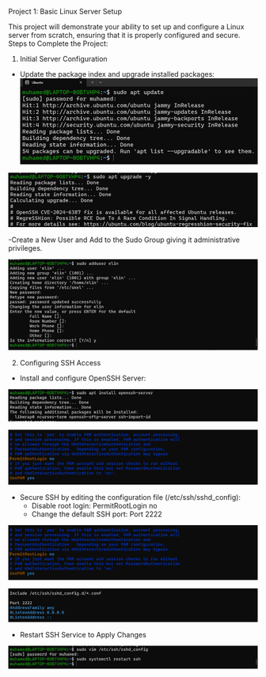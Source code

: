 Project 1: Basic Linux Server Setup

This project will demonstrate your ability to set up and configure a Linux server from scratch, ensuring that it is properly configured and secure. Steps to Complete the Project:

1.	Initial Server Configuration
   
   - Update the package index and upgrade installed packages: 
   ![Screenshot1](screenshots/1.png)

   ![Screenshot1](screenshots/Picture2.png)

   -Create a New User and Add to the Sudo Group giving it administrative
    privileges.

   ![Screenshot1](screenshots/Picture3.png)

2.	Configuring SSH Access 

   - Install and configure OpenSSH Server:

   ![Screenshot1](screenshots/Picture4.png)
     
   ![Screenshot1](screenshots/Picture5.png)
   

   - Secure SSH by editing the configuration file (/etc/ssh/sshd_config):
        - Disable root login: PermitRootLogin no
        - Change the default SSH port: Port 2222

   ![Screenshot1](screenshots/Picture5.png)
    
   ![Screenshot1](screenshots/Picture6.png)
   
   - Restart SSH Service to Apply Changes

   ![Screenshot1](screenshots/Picture7.png)
        



   


   

     

   



